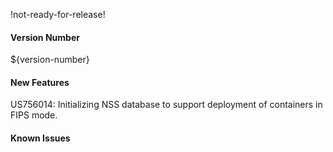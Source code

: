 !not-ready-for-release!

#### Version Number
${version-number}

#### New Features
US756014: Initializing NSS database to support deployment of containers in FIPS mode.

#### Known Issues
